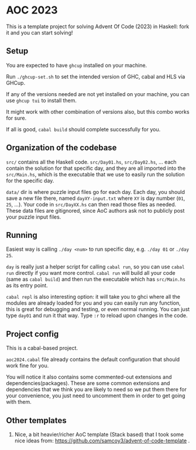 # AOC 2023

This is a template project for solving Advent Of Code (2023) in Haskell: fork it and you can start solving!

## Setup

You are expected to have `ghcup` installed on your machine.

Run `./ghcup-set.sh` to set the intended version of GHC, cabal and HLS via GHCup.

If any of the versions needed are not yet installed on your machine, you can use `ghcup tui` to install them.

It might work with other combination of versions also, but this combo works for sure.

If all is good, `cabal build` should complete successfully for you.

## Organization of the codebase

`src/` contains all the Haskell code. `src/Day01.hs`, `src/Day02.hs`, ... each contain the solution
for that specific day, and they are all imported into the `src/Main.hs`, which is the executable
that we use to easily run the solution for the specific day.

`data/` dir is where puzzle input files go for each day.
Each day, you should save a new file there, named `dayXY-input.txt` where `XY` is day number (`01`, `25`, ...).
Your code in `src/DayXX.hs` can then read those files as needed.
These data files are gitignored, since AoC authors ask not to publicly post your puzzle input files.

## Running

Easiest way is calling `./day <num>` to run specific day, e.g. `./day 01` or `./day 25`.

`day` is really just a helper script for calling `cabal run`, so you can use `cabal run` directly if you want more control. `cabal run` will build all your code (same as `cabal build`) and then run the executable which has `src/Main.hs` as its entry point.

`cabal repl` is also interesting option: it will take you to ghci where all the modules are already
loaded for you and you can easily run any function, this is great for debugging and testing, or even
normal running. You can just type `day01` and run it that way. Type `:r` to reload upon changes in
the code.

## Project config

This is a cabal-based project.

`aoc2024.cabal` file already contains the default configuration that should work fine for you.

You will notice it also contains some commented-out extensions and dependencies(packages). These are
some common extensions and dependencies that we think you are likely to need so we put them there
for your convenience, you just need to uncomment them in order to get going with them.

## Other templates

1. Nice, a bit heavier/richer AoC template (Stack based) that I took some nice ideas from: https://github.com/samcoy3/advent-of-code-template .
